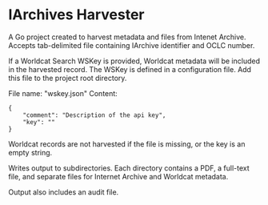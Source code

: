 # IArchives Harvester

A Go project created to harvest metadata and files from Intenet Archive. Accepts tab-delimited file containing IArchive identifier and OCLC number.

If a Worldcat Search WSKey is provided, Worldcat metadata will be included in the harvested record. The WSKey is defined
in a configuration file.  Add this file to the project root directory.

File name: "wskey.json"
Content:

    {
        "comment": "Description of the api key",
        "key": ""
    }

Worldcat records are not harvested if the file is missing, or the key is an empty string.

Writes output to subdirectories. Each directory contains a PDF, a full-text file, and separate files for Internet Archive and Worldcat metadata.

Output also includes an audit file.